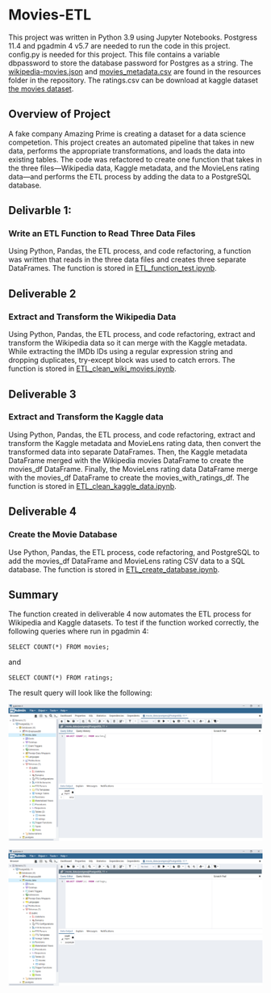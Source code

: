 # Movies-ETL

This project was written in Python 3.9 using Jupyter Notebooks.
Postgress 11.4 and pgadmin 4 v5.7 are needed to run the code in this project.
config.py is needed for this project. This file contains a variable dbpassword to store the database password for Postgres as a string.
The [wikipedia-movies.json](/Resources/wikipedia-movies.json) and [movies_metadata.csv](/Resources/movies_metadata.csv) are found in the resources folder in the repository.
The ratings.csv can be download at kaggle dataset [the movies dataset](https://www.kaggle.com/rounakbanik/the-movies-dataset).

## Overview of Project

A fake company Amazing Prime is creating a dataset for a data science competetion. This project creates an automated pipeline that takes in new data, performs the appropriate transformations, and loads the data into existing tables. The code was refactored to create one function that takes in the three files—Wikipedia data, Kaggle metadata, and the MovieLens rating data—and performs the ETL process by adding the data to a PostgreSQL database.

## Delivarble 1:
### Write an ETL Function to Read Three Data Files

Using Python, Pandas, the ETL process, and code refactoring, a function was written that reads in the three data files and creates three separate DataFrames. The function is stored in [ETL_function_test.ipynb](/ETL_function_test.ipynb).

## Deliverable 2
### Extract and Transform the Wikipedia Data

Using Python, Pandas, the ETL process, and code refactoring, extract and transform the Wikipedia data so it can merge with the Kaggle metadata. While extracting the IMDb IDs using a regular expression string and dropping duplicates, try-except block was used to catch errors. The function is stored in [ETL_clean_wiki_movies.ipynb](/ETL_clean_wiki_movies.ipynb).

## Deliverable 3
### Extract and Transform the Kaggle data

Using Python, Pandas, the ETL process, and code refactoring, extract and transform the Kaggle metadata and MovieLens rating data, then convert the transformed data into separate DataFrames. Then, the Kaggle metadata DataFrame merged with the Wikipedia movies DataFrame to create the movies_df DataFrame. Finally, the MovieLens rating data DataFrame merge with the movies_df DataFrame to create the movies_with_ratings_df.  The function is stored in [ETL_clean_kaggle_data.ipynb](/ETL_clean_kaggle_data.ipynb).

## Deliverable 4
### Create the Movie Database

Use Python, Pandas, the ETL process, code refactoring, and PostgreSQL to add the movies_df DataFrame and MovieLens rating CSV data to a SQL database. The function is stored in [ETL_create_database.ipynb](/ETL_create_database.ipynb).

## Summary

The function created in deliverable 4 now automates the ETL process for Wikipedia and Kaggle datasets. To test if the function worked correctly, the following queries where run in pgadmin 4:
```
SELECT COUNT(*) FROM movies;
```
and 
```
SELECT COUNT(*) FROM ratings;
```
The result query will look like the following: 

![movies_query.PNG](/Resources/movies_query.PNG)

![ratings_query.PNG](/Resources/ratings_query.PNG)
